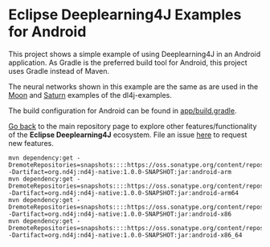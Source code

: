 # Eclipse Deeplearning4J Examples for Android

This project shows a simple example of using Deeplearning4J in an Android application. As Gradle is the preferred build tool for Android, this project uses Gradle instead of Maven.

The neural networks shown in this example are the same as are used in the [Moon](../dl4j-examples/src/main/java/org/deeplearning4j/examples/quickstart/modeling/feedforward/classification/MoonClassifier.java) and [Saturn](../dl4j-examples/src/main/java/org/deeplearning4j/examples/quickstart/modeling/feedforward/classification/SaturnClassifier.java) examples of the dl4j-examples.

The build configuration for Android can be found in [app/build.gradle](./app/build.gradle).

[Go back](../README.md) to the main repository page to explore other features/functionality of the **Eclipse Deeplearning4J** ecosystem. File an issue [here](https://github.com/eclipse/deeplearning4j/issues) to request new features.


```
mvn dependency:get -DremoteRepositories=snapshots::::https://oss.sonatype.org/content/repositories/snapshots -Dartifact=org.nd4j:nd4j-native:1.0.0-SNAPSHOT:jar:android-arm
mvn dependency:get -DremoteRepositories=snapshots::::https://oss.sonatype.org/content/repositories/snapshots -Dartifact=org.nd4j:nd4j-native:1.0.0-SNAPSHOT:jar:android-arm64
mvn dependency:get -DremoteRepositories=snapshots::::https://oss.sonatype.org/content/repositories/snapshots -Dartifact=org.nd4j:nd4j-native:1.0.0-SNAPSHOT:jar:android-x86
mvn dependency:get -DremoteRepositories=snapshots::::https://oss.sonatype.org/content/repositories/snapshots -Dartifact=org.nd4j:nd4j-native:1.0.0-SNAPSHOT:jar:android-x86_64
```
